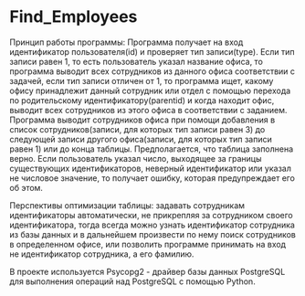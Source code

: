 # Find_Employees
Принцип работы программы: Программа получает на вход идентификатор пользователя(id) и проверяет тип записи(type). Если тип записи равен 1, то есть пользователь указал название офиса, то программа выводит всех сотрудников из данного офиса соответствии с задачей, если тип записи отличен от 1, то программа ищет, какому офису принадлежит данный сотрудник или отдел с помощью перехода по родительскому идентификатору(parentid) и когда находит офис, выводит всех сотрудников из этого офиса в соответствии с заданием. Программа выводит сотрудников офиса при помощи добавления в список сотрудников(записи, для которых тип записи равен 3) до следующей записи другого офиса(записи, для которых тип записи равен 1) или до конца таблицы. Предполагается, что таблица заполнена верно. Если пользователь указал число, выходящее за границы существующих идентификаторов, неверный идентификатор или указал не числовое значение, то получает ошибку, которая предупреждает его об этом.

Перспективы оптимизации таблицы: задавать сотрудникам идентификаторы автоматически, не прикрепляя за сотрудником своего идентификатора, тогда всегда можно узнать идентификатор сотрудника из базы данных и в дальнейшем произвести по нему поиск сотрудников в определенном офисе, или позволить программе принимать на вход не идентификатор сотрудника, а его фамилию.

В проекте используется Psycopg2 - драйвер базы данных PostgreSQL для выполнения операций над PostgreSQL с помощью Python.
